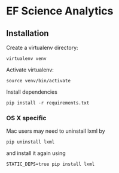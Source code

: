 # EF Science Analytics

## Installation

Create a virtualenv directory:

    virtualenv venv

Activate virtualenv:

    source venv/bin/activate

Install dependencies

    pip install -r requirements.txt

### OS X specific

Mac users may need to uninstall lxml by

    pip uninstall lxml

and install it again using

    STATIC_DEPS=true pip install lxml

